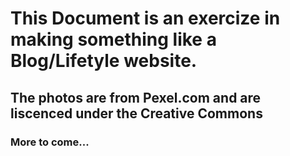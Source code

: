 # This Document is an exercize in making something like a Blog/Lifetyle website.
## The photos are from Pexel.com and are liscenced under the Creative Commons 
### More to come...